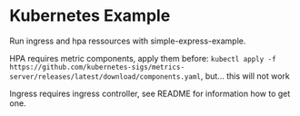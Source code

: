 # Kubernetes Example

Run ingress and hpa ressources with simple-express-example.

HPA requires metric components, apply them before: `kubectl apply -f https://github.com/kubernetes-sigs/metrics-server/releases/latest/download/components.yaml`, but... this will not work

Ingress requires ingress controller, see README for information how to get one.
